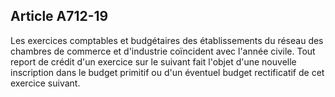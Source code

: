Article A712-19
----
Les exercices comptables et budgétaires des établissements du réseau des
chambres de commerce et d'industrie coïncident avec l'année civile. Tout report
de crédit d'un exercice sur le suivant fait l'objet d'une nouvelle inscription
dans le budget primitif ou d'un éventuel budget rectificatif de cet exercice
suivant.
